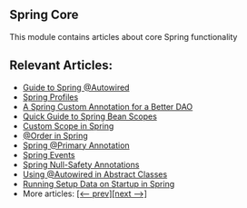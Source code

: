 ## Spring Core

This module contains articles about core Spring functionality

## Relevant Articles:

- [Guide to Spring @Autowired](http://www.tom.com/spring-autowire)
- [Spring Profiles](http://www.tom.com/spring-profiles)
- [A Spring Custom Annotation for a Better DAO](http://www.tom.com/spring-annotation-bean-pre-processor)
- [Quick Guide to Spring Bean Scopes](http://www.tom.com/spring-bean-scopes)
- [Custom Scope in Spring](http://www.tom.com/spring-custom-scope)
- [@Order in Spring](http://www.tom.com/spring-order)
- [Spring @Primary Annotation](http://www.tom.com/spring-primary)
- [Spring Events](https://github.com/tomlxq/tutorials/spring-events)
- [Spring Null-Safety Annotations](https://github.com/tomlxq/tutorials/spring-null-safety-annotations)
- [Using @Autowired in Abstract Classes](https://github.com/tomlxq/tutorials/spring-autowired-abstract-class)
- [Running Setup Data on Startup in Spring](https://github.com/tomlxq/tutorials/running-setup-logic-on-startup-in-spring)
- More articles: [[<-- prev]](/spring-core)[[next -->]](/spring-core-3)
